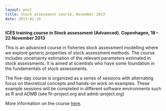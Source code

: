 ```yaml
---
layout: post
title: Stock assessment course, November 2013 
date: 2013-01-16
---
```


**ICES training course in Stock assessment (Advanced). Copenhagen, 18 – 22 November 2013**

This is an advanced course in fisheries stock assessment modelling where we explore generic properties of stock assessment methods. The course includes uncertainty estimation of the relevant parameters estimated in stock assessments. It is aimed at scientists who have some foundation in the fundamentals of stock assessments.

The five-day course is organized as a series of sessions with alternating focus on theoretical concepts and hands-on work on examples. These example sessions will be completed in different software environments such as R and ADMB (see flr-project.org and admb-project.org)

More information on the course [here](/courses/stock-assessment-course-advanced-18-2013-22-november-2013-copenhagen-denmark).
